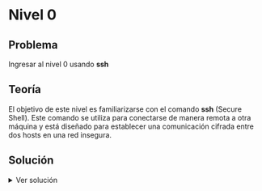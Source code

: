 # Nivel 0

## Problema

Ingresar al nivel 0  usando **ssh**

## Teoría

El objetivo de este nivel es familiarizarse con el comando **ssh** (Secure Shell). Este comando se utiliza para conectarse de manera remota a otra máquina y está diseñado para establecer una comunicación cifrada entre dos hosts en una red insegura.

## Solución

<details>
<summary>Ver solución</summary>

El comando ssh tiene la siguiente estructura:

```bash
ssh {usuario}@{servidor} -p {puerto} 
```

- **usuario**: El nombre del usuario al que deseas conectarte.
- **servidor**: Puede ser un nombre de dominio (como una URL) o una dirección IP.
- **puerto**: Es el número del puerto al que el servidor está escuchando conexiones SSH (por defecto, el puerto es 22).

Usando la información proporcionada en este nivel, el comando para conectarse sería:

```bash
ssh bandit0@bandit.labs.overthewire.org -p 2220
```
